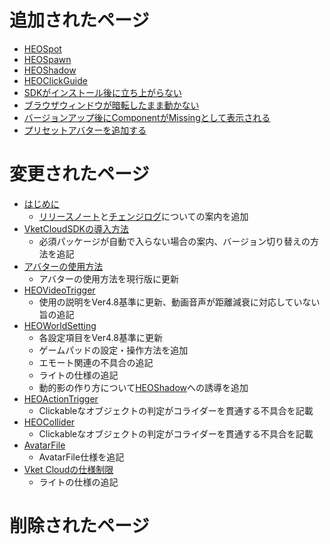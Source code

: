 # 追加されたページ
- [HEOSpot](https://vrhikky.github.io/VketCloudSDK_Documents/4.8/ja/HEOComponents/HEOSpot.html)
- [HEOSpawn](https://vrhikky.github.io/VketCloudSDK_Documents/4.8/ja/HEOComponents/HEOSpawn.html)
- [HEOShadow](https://vrhikky.github.io/VketCloudSDK_Documents/4.8/ja/HEOComponents/HEOShadow.html)
- [HEOClickGuide](https://vrhikky.github.io/VketCloudSDK_Documents/4.8/ja/HEOComponents/HEOClickGuide.html)
- [SDKがインストール後に立ち上がらない](https://vrhikky.github.io/VketCloudSDK_Documents/4.8/ja/troubleshooting/InstallingDeeplink.html)
- [ブラウザウィンドウが暗転したまま動かない](https://vrhikky.github.io/VketCloudSDK_Documents/4.8/ja/troubleshooting/BrowserBlackWindow.html)
- [バージョンアップ後にComponentがMissingとして表示される](https://vrhikky.github.io/VketCloudSDK_Documents/4.8/ja/troubleshooting/MissingComponents.html)
- [プリセットアバターを追加する](https://vrhikky.github.io/VketCloudSDK_Documents/4.8/ja/WorldMakingGuide/PresetAvatar.md)

# 変更されたページ
- [はじめに](https://vrhikky.github.io/VketCloudSDK_Documents/4.8/ja/index.html)
    - [リリースノート](https://vrhikky.github.io/VketCloudSDK_Documents/4.8/ja/releasenote/releasenote-4.8.html)と[チェンジログ](https://vrhikky.github.io/VketCloudSDK_Documents/4.8/ja/changelog/changelog-4.8.html)についての案内を追加
- [VketCloudSDKの導入方法](https://vrhikky.github.io/VketCloudSDK_Documents/4.8/ja/AboutVketCloudSDK/SetupSDK_external.html)
    - 必須パッケージが自動で入らない場合の案内、バージョン切り替えの方法を追記
- [アバターの使用方法](https://vrhikky.github.io/VketCloudSDK_Documents/4.8/ja/AboutVketCloudSDK/SetupAvatar.html)
    - アバターの使用方法を現行版に更新
- [HEOVideoTrigger](https://vrhikky.github.io/VketCloudSDK_Documents/4.8/ja/HEOComponents/HEOVideoTrigger.html)
    - 使用の説明をVer4.8基準に更新、動画音声が距離減衰に対応していない旨の追記
- [HEOWorldSetting](https://vrhikky.github.io/VketCloudSDK_Documents/4.8/ja/HEOComponents/HEOWorldSetting.html)
    - 各設定項目をVer4.8基準に更新
    - ゲームパッドの設定・操作方法を追加
    - エモート関連の不具合の追記
    - ライトの仕様の追記
    - 動的影の作り方について[HEOShadow](https://vrhikky.github.io/VketCloudSDK_Documents/4.8/ja/HEOComponents/HEOShadow.html)への誘導を追加
- [HEOActionTrigger](https://vrhikky.github.io/VketCloudSDK_Documents/4.8/ja/HEOComponents/HEOActionTrigger.html)
    - Clickableなオブジェクトの判定がコライダーを貫通する不具合を記載
- [HEOCollider](https://vrhikky.github.io/VketCloudSDK_Documents/4.8/ja/HEOComponents/HEOCollider.html)
    - Clickableなオブジェクトの判定がコライダーを貫通する不具合を記載
- [AvatarFile](https://vrhikky.github.io/VketCloudSDK_Documents/4.8/ja/WorldMakingGuide/AvatarFile.md)
    - AvatarFile仕様を追記
- [Vket Cloudの仕様制限](https://vrhikky.github.io/VketCloudSDK_Documents/4.8/ja/WorldMakingGuide/UnityGuidelines.html)
    - ライトの仕様の追記

# 削除されたページ